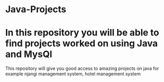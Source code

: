 # Java-Projects
<h1>In this repository you will be able to find projects worked on using Java and MysQl</h1>
<p>This repository will give you good access to amazing projects on java for example njangi management system, hotel management system</p>

